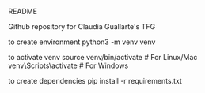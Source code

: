 README 

Github repository for Claudia Guallarte's TFG

to create environment
python3 -m venv venv

to activate venv
source venv/bin/activate  # For Linux/Mac
venv\Scripts\activate     # For Windows

to create dependencies
pip install -r requirements.txt